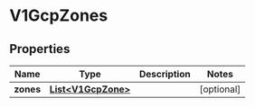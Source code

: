 # V1GcpZones

## Properties
Name | Type | Description | Notes
------------ | ------------- | ------------- | -------------
**zones** | [**List&lt;V1GcpZone&gt;**](V1GcpZone.md) |  |  [optional]
